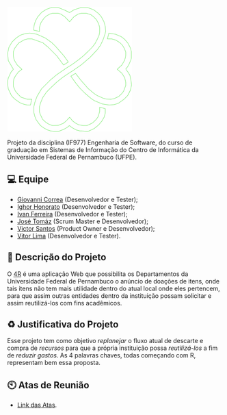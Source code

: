 <img src="https://github.com/jtomaz99/4R/blob/master/Itera%C3%A7%C3%B5es/Itera%C3%A7%C3%A3o%200/%5B0-4%5D%20Logo.png">
<br>

Projeto da disciplina (IF977) Engenharia de Software, do curso de graduação em Sistemas de Informação do Centro de Informática da Universidade Federal de Pernambuco (UFPE).

## :computer: Equipe

- [Giovanni Correa](https://github.com/gecjcin/gecj.git) (Desenvolvedor e Tester);
- [Ighor Honorato](https://github.com/IghorHonorato) (Desenvolvedor e Tester);
- [Ivan Ferreira](https://github.com/ifsl2) (Desenvolvedor e Tester);
- [José Tomáz](https://github.com/jtomaz99) (Scrum Master e Desenvolvedor);
- [Victor Santos](https://github.com/vgss) (Product Owner e Desenvolvedor);
- [Vitor Lima](https://github.com/vitorlima-vl) (Desenvolvedor e Tester).

## :page_facing_up: Descrição do Projeto

O [4R](https://github.com/jtomaz99/4R) é uma aplicação Web que possibilita os Departamentos da Universidade Federal de Pernambuco o anúncio de doações de itens, onde tais itens não tem mais utilidade dentro do atual local onde eles pertencem, para que assim outras entidades dentro da instituição possam solicitar e assim reutilizá-los com fins acadêmicos.

## :recycle: Justificativa do Projeto

Esse projeto tem como objetivo *replanejar* o fluxo atual de descarte e compra de *recursos* para que a própria instituição possa *reutilizá-los* a fim de *reduzir gastos*. As 4 palavras chaves, todas começando com R, representam bem essa proposta.

## :clock10: Atas de Reunião
- [Link das Atas](https://github.com/jtomaz99/ES-Project/wiki/Atas-de-Reuni%C3%A3o).
